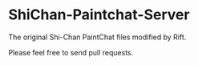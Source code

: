 ShiChan-Paintchat-Server
========================

The original Shi-Chan PaintChat files modified by Rift.

Please feel free to send pull requests.